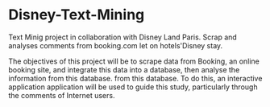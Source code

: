 # Disney-Text-Mining
Text Minig project in collaboration with Disney Land Paris. Scrap and analyses comments from booking.com let on hotels'Disney stay.

The objectives of this project will be to scrape data from
Booking, an online booking site, and integrate this data into a database, then analyse the information from this database.
from this database. To do this, an interactive application
application will be used to guide this study, particularly through the comments of Internet users.

